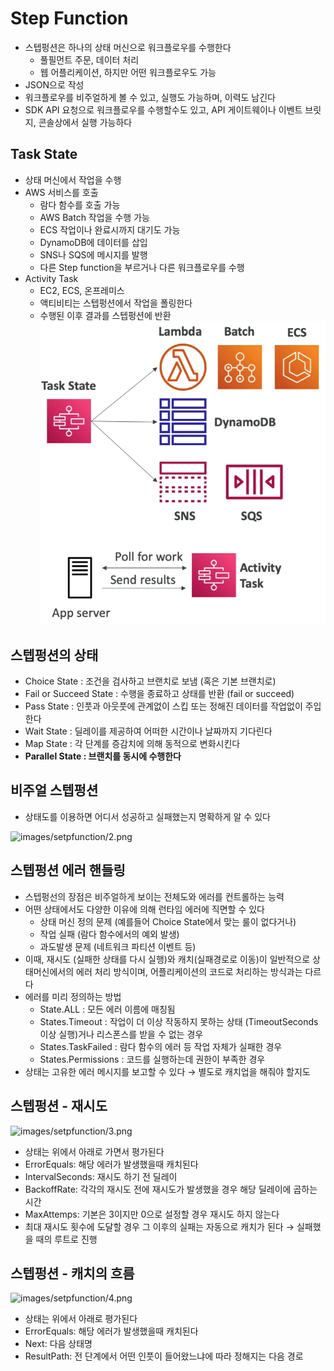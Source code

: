 # Step Function

- 스텝펑션은 하나의 상태 머신으로 워크플로우를 수행한다
  - 풀필먼트 주문, 데이터 처리
  - 웹 어플리케이션, 하지만 어떤 워크플로우도 가능
- JSON으로 작성
- 워크플로우를 비주얼하게 볼 수 있고, 실행도 가능하며, 이력도 남긴다
- SDK API 요청으로 워크플로우를 수행할수도 있고, API 게이트웨이나 이벤트 브릿지, 콘솔상에서 실행 가능하다

## Task State

- 상태 머신에서 작업을 수행
- AWS 서비스를 호출
  - 람다 함수를 호출 가능
  - AWS Batch 작업을 수행 가능
  - ECS 작업이나 완료시까지 대기도 가능
  - DynamoDB에 데이터를 삽입
  - SNS나 SQS에 메시지를 발행
  - 다른 Step function을 부르거나 다른 워크플로우를 수행
- Activity Task
  - EC2, ECS, 온프레미스
  - 액티비티는 스텝펑션에서 작업을 폴링한다
  - 수행된 이후 결과를 스텝펑션에 반환
    ![images/stepfunction/1.png](images/stepfunction/1.png)

## 스텝펑션의 상태

- Choice State : 조건을 검사하고 브랜치로 보냄 (혹은 기본 브랜치로)
- Fail or Succeed State : 수행을 종료하고 상태를 반환 (fail or succeed)
- Pass State : 인풋과 아웃풋에 관계없이 스킵 또는 정해진 데이터를 작업없이 주입한다
- Wait State : 딜레이를 제공하여 어떠한 시간이나 날짜까지 기다린다
- Map State : 각 단계를 증감치에 의해 동적으로 변화시킨다
- **Parallel State : 브랜치를 동시에 수행한다**

## 비주얼 스텝펑션

- 상태도를 이용하면 어디서 성공하고 실패했는지 명확하게 알 수 있다

![images/setpfunction/2.png](images/setpfunction/2.png)

## 스텝펑션 에러 핸들링

- 스텝펑선의 장점은 비주얼하게 보이는 전체도와 에러를 컨트롤하는 능력
- 어떤 상태에서도 다양한 이유에 의해 런타임 에러에 직면할 수 있다
  - 상태 머신 정의 문제 (예를들어 Choice State에서 맞는 룰이 없다거나)
  - 작업 실패 (람다 함수에서의 예외 발생)
  - 과도발생 문제 (네트워크 파티션 이벤트 등)
- 이때, 재시도 (실패한 상태를 다시 실행)와 캐치(실패경로로 이동)이 일반적으로 상태머신에서의 에러 처리 방식이며, 어플리케이션의 코드로 처리하는 방식과는 다르다
- 에러를 미리 정의하는 방법
  - State.ALL : 모든 에러 이름에 매칭됨
  - States.Timeout : 작업이 더 이상 작동하지 못하는 상태 (TimeoutSeconds 이상 실행)거나 리스폰스를 받을 수 없는 경우
  - States.TaskFailed : 람다 함수의 에러 등 작업 자체가 실패한 경우
  - States.Permissions : 코드를 실행하는데 권한이 부족한 경우
- 상태는 고유한 에러 메시지를 보고할 수 있다 → 별도로 캐치업을 해줘야 할지도

## 스텝펑션 - 재시도

![images/setpfunction/3.png](images/setpfunction/3.png)

- 상태는 위에서 아래로 가면서 평가된다
- ErrorEquals: 해당 에러가 발생했을때 캐치된다
- IntervalSeconds: 재시도 하기 전 딜레이
- BackoffRate: 각각의 재시도 전에 재시도가 발생했을 경우 해당 딜레이에 곱하는 시간
- MaxAttemps: 기본은 3이지만 0으로 설정할 경우 재시도 하지 않는다
- 최대 재시도 횟수에 도달할 경우 그 이후의 실패는 자동으로 캐치가 된다 → 실패했을 때의 루트로 진행

## 스텝펑션 - 캐치의 흐름

![images/setpfunction/4.png](images/setpfunction/4.png)

- 상태는 위에서 아래로 평가된다
- ErrorEquals: 해당 에러가 발생했을때 캐치된다
- Next: 다음 상태명
- ResultPath: 전 단계에서 어떤 인풋이 들어왔느냐에 따라 정해지는 다음 경로
